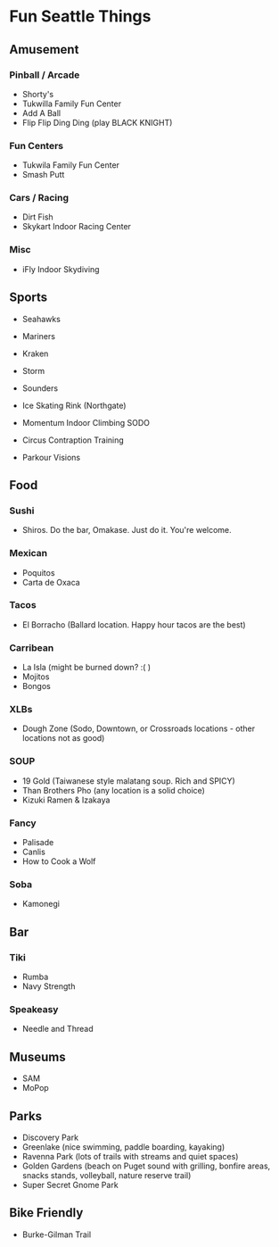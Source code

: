 # Fun Seattle Things

## Amusement
### Pinball / Arcade
- Shorty's 
- Tukwilla Family Fun Center
- Add A Ball
- Flip Flip Ding Ding (play BLACK KNIGHT)

### Fun Centers
- Tukwila Family Fun Center
- Smash Putt

### Cars / Racing
- Dirt Fish
- Skykart Indoor Racing Center

### Misc
- iFly Indoor Skydiving

## Sports
- Seahawks
- Mariners
- Kraken
- Storm
- Sounders

- Ice Skating Rink (Northgate)
- Momentum Indoor Climbing SODO
- Circus Contraption Training
- Parkour Visions 



## Food
### Sushi
- Shiros. Do the bar, Omakase. Just do it. You're welcome.

### Mexican
- Poquitos
- Carta de Oxaca

### Tacos
- El Borracho (Ballard location. Happy hour tacos are the best)

### Carribean
- La Isla (might be burned down? :( )
- Mojitos
- Bongos

### XLBs
- Dough Zone (Sodo, Downtown, or Crossroads locations - other locations not as good)


### SOUP
- 19 Gold (Taiwanese style malatang soup. Rich and SPICY)
- Than Brothers Pho (any location is a solid choice)
- Kizuki Ramen & Izakaya


### Fancy
- Palisade
- Canlis
- How to Cook a Wolf

### Soba
- Kamonegi 

## Bar
### Tiki
- Rumba
- Navy Strength

### Speakeasy
- Needle and Thread

## Museums
- SAM
- MoPop

## Parks
- Discovery Park
- Greenlake (nice swimming, paddle boarding, kayaking)
- Ravenna Park (lots of trails with streams and quiet spaces)
- Golden Gardens (beach on Puget sound with grilling, bonfire areas, snacks stands, volleyball, nature reserve trail)
- Super Secret Gnome Park

## Bike Friendly
- Burke-Gilman Trail

